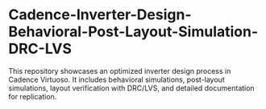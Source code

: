 # Cadence-Inverter-Design-Behavioral-Post-Layout-Simulation-DRC-LVS
This repository showcases an optimized inverter design process in Cadence Virtuoso. It includes behavioral simulations, post-layout simulations, layout verification with DRC/LVS, and detailed documentation for replication. 
